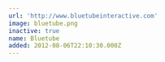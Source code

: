 ```yaml
---
url: 'http://www.bluetubeinteractive.com'
image: bluetube.png
inactive: true
name: Bluetube
added: 2012-08-06T22:10:30.000Z
---
```

